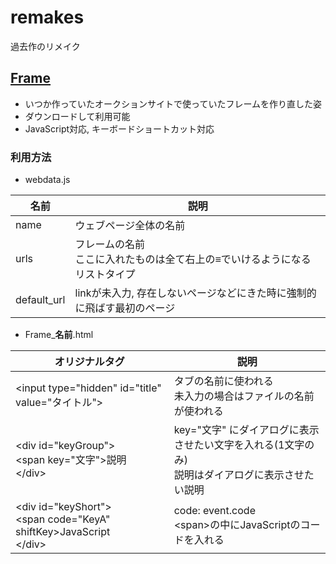 # remakes
過去作のリメイク

## [Frame](https://wswsans.github.io/remakes/frame/)
* いつか作っていたオークションサイトで使っていたフレームを作り直した姿
* ダウンロードして利用可能
* JavaScript対応, キーボードショートカット対応

### 利用方法
* webdata.js

| 名前 | 説明 |
| - | - |
| name | ウェブページ全体の名前 |
| urls | フレームの名前<br>ここに入れたものは全て右上の<strong>≡</strong>でいけるようになる<br>リストタイプ |
| default_url | linkが未入力, 存在しないページなどにきた時に強制的に飛ばす最初のページ |

* Frame_<strong>名前</strong>.html

| オリジナルタグ | 説明 |
| - | - |
| \<input type="hidden" id="title" value="タイトル"> | タブの名前に使われる<br>未入力の場合はファイルの名前が使われる |
| \<div id="keyGroup"><br>  \<span key="文字">説明</span><br>\</div> | key="文字" にダイアログに表示させたい文字を入れる(1文字のみ)<br>説明はダイアログに表示させたい説明 |
| \<div id="keyShort"><br>  \<span code="KeyA" shiftKey>JavaScript</span><br>\</div> | code: event.code<br>\<span>の中にJavaScriptのコードを入れる |
